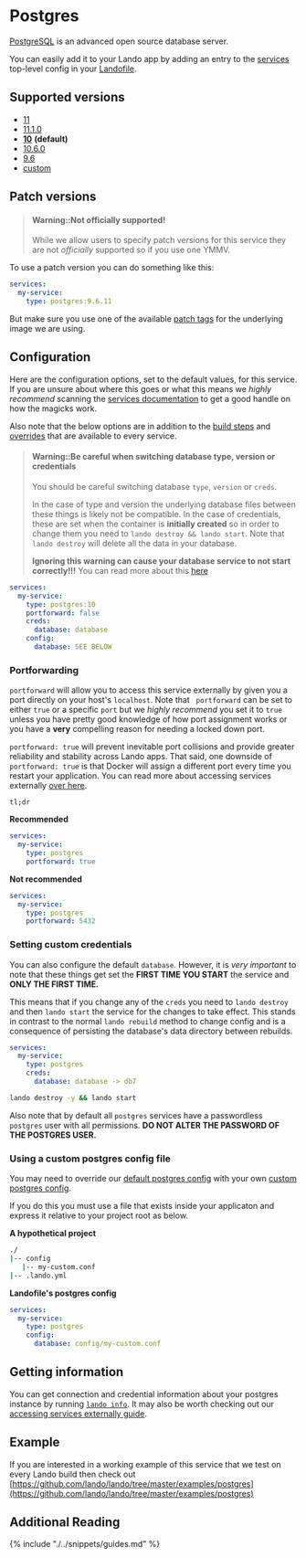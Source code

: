 Postgres
========

[PostgreSQL](https://www.postgresql.org/) is an advanced open source database server.

You can easily add it to your Lando app by adding an entry to the [services](./../config/services.md) top-level config in your [Landofile](./../config/lando.yml).

<!-- toc -->

Supported versions
------------------

*   [11](https://hub.docker.com/r/bitnami/postgresql)
*   [11.1.0](https://hub.docker.com/r/bitnami/postgresql)
*   **[10](https://hub.docker.com/r/bitnami/postgresql)** **(default)**
*   [10.6.0](https://hub.docker.com/r/bitnami/postgresql)
*   [9.6](https://hub.docker.com/r/bitnami/postgresql)
*   [custom](./../config/services.md#advanced)

Patch versions
--------------

> #### Warning::Not officially supported!
>
> While we allow users to specify patch versions for this service they are not *officially* supported so if you use one YMMV.

To use a patch version you can do something like this:

```yaml
services:
  my-service:
    type: postgres:9.6.11
```

But make sure you use one of the available [patch tags](https://hub.docker.com/r/bitnami/postgresql/tags) for the underlying image we are using.

Configuration
-------------

Here are the configuration options, set to the default values, for this service. If you are unsure about where this goes or what this means we *highly recommend* scanning the [services documentation](./../config/services.md) to get a good handle on how the magicks work.

Also note that the below options are in addition to the [build steps](./../config/services.md#build-steps) and [overrides](./../config/services.md#overrides) that are available to every service.

> #### Warning::Be careful when switching database type, version or credentials
>
> You should be careful switching database `type`, `version` or `creds`.
>
> In the case of type and version the underlying database files between these things is likely not be compatible. In the case of credentials, these are set when the container is **initially created** so in order to change them you need to `lando destroy && lando start`. Note that `lando destroy` will delete all the data in your database.
>
>
> **Ignoring this warning can cause your database service to not start correctly!!!**
> You can read more about this [here](./../issues/switching-dbs.md)

```yaml
services:
  my-service:
    type: postgres:10
    portforward: false
    creds:
      database: database
    config:
      database: SEE BELOW
```

### Portforwarding

`portforward` will allow you to access this service externally by given you a port directly on your host's `localhost`. Note that ` portforward` can be set to either `true` or a specific `port` but we *highly recommend* you set it to `true` unless you have pretty good knowledge of how port assignment works or you have a **very** compelling reason for needing a locked down port.

`portforward: true` will prevent inevitable port collisions and provide greater reliability and stability across Lando apps. That said, one downside of `portforward: true` is that Docker will assign a different port every time you restart your application. You can read more about accessing services externally [over here](./../guides/external-access.md).

`tl;dr`

**Recommended**

```yaml
services:
  my-service:
    type: postgres
    portforward: true
```

**Not recommended**

```yaml
services:
  my-service:
    type: postgres
    portforward: 5432
```

### Setting custom credentials

You can also configure the default `database`. However, it is *very important* to note that these things get set the **FIRST TIME YOU START** the service and **ONLY THE FIRST TIME.**

This means that if you change any of the `creds` you need to `lando destroy` and then `lando start` the service for the changes to take effect. This stands in contrast to the normal `lando rebuild` method to change config and is a consequence of persisting the database's data directory between rebuilds.

```yaml
services:
  my-service:
    type: postgres
    creds:
      database: database -> db7
```

```bash
lando destroy -y && lando start
```

Also note that by default all `postgres` services have a passwordless `postgres` user with all permissions. **DO NOT ALTER THE PASSWORD OF THE POSTGRES USER.**


### Using a custom postgres config file

You may need to override our [default postgres config](https://github.com/lando/lando/tree/master/plugins/lando-services/services/postgres) with your own [custom postgres config](https://github.com/postgres/postgres/blob/master/src/backend/utils/misc/postgresql.conf.sample).

If you do this you must use a file that exists inside your applicaton and express it relative to your project root as below.

**A hypothetical project**

```bash
./
|-- config
   |-- my-custom.conf
|-- .lando.yml
```

**Landofile's postgres config**

```yaml
services:
  my-service:
    type: postgres
    config:
      database: config/my-custom.conf
```

Getting information
-------------------

You can get connection and credential information about your postgres instance by running [`lando info`](./../cli/info.md). It may also be worth checking out our [accessing services externally guide](./../guides/external-access.md).

Example
-------

If you are interested in a working example of this service that we test on every Lando build then check out
[https://github.com/lando/lando/tree/master/examples/postgres](https://github.com/lando/lando/tree/master/examples/postgres)

Additional Reading
------------------

{% include "./../snippets/guides.md" %}
